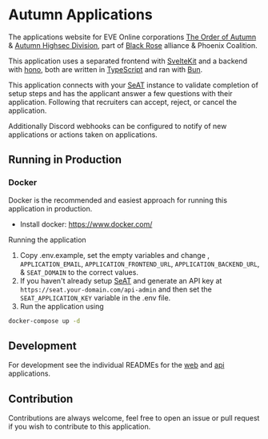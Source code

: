 # Autumn Applications

The applications website for EVE Online corporations [The Order of Autumn](https://zkillboard.com/corporation/98785281/) & [Autumn Highsec Division](https://zkillboard.com/corporation/98784256/), part of [Black Rose](https://black-rose.space/) alliance & Phoenix Coalition.

This application uses a separated frontend with [SvelteKit](https://svelte.dev/) and a backend with [hono](https://hono.dev/), both are written in [TypeScript](https://www.typescriptlang.org/) and ran with [Bun](https://bun.sh/).

This application connects with your [SeAT](https://eveseat.github.io/docs/) instance to validate completion of setup steps and has the applicant answer a few questions with their application. Following that recruiters can accept, reject, or cancel the application.

Additionally Discord webhooks can be configured to notify of new applications or actions taken on applications.

## Running in Production

### Docker

Docker is the recommended and easiest approach for running this application in production.

- Install docker: <https://www.docker.com/>

Running the application
1. Copy .env.example, set the empty variables and change , `APPLICATION_EMAIL`, `APPLICATION_FRONTEND_URL`, `APPLICATION_BACKEND_URL`, & `SEAT_DOMAIN` to the correct values.
2. If you haven't already setup [SeAT](https://eveseat.github.io/docs/) and generate an API key at `https://seat.your-domain.com/api-admin` and then set the `SEAT_APPLICATION_KEY` variable in the .env file.
2. Run the application using

```bash
docker-compose up -d
```

## Development

For development see the individual READMEs for the [web](./web/README.md) and [api](./api/README.md) applications.

## Contribution

Contributions are always welcome, feel free to open an issue or pull request if you wish to contribute to this application.
